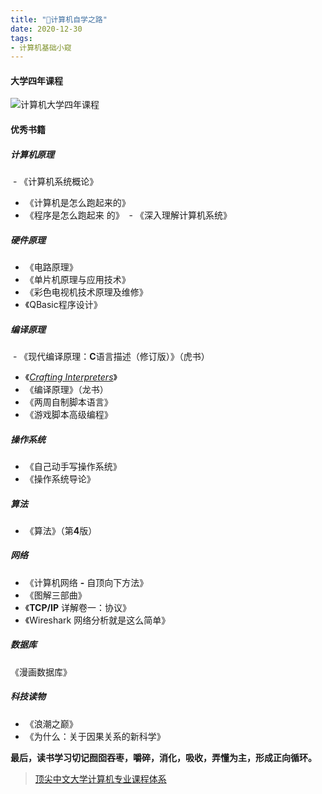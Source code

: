 ```yaml
---
title: "📖计算机自学之路"
date: 2020-12-30
tags: 
- 计算机基础小窥
---
```

#### 大学四年课程
![计算机大学四年课程](https://upload-images.jianshu.io/upload_images/15312191-8bafa6d0164e86c3.png?imageMogr2/auto-orient/strip%7CimageView2/2/w/1240)

#### 优秀书籍
##### 计算机原理
 - 《计算机系统概论》
- 《计算机是怎么跑起来的》
- 《程序是怎么跑起来 的》
 - 《深入理解计算机系统》

##### 硬件原理
- 《电路原理》
- 《单片机原理与应用技术》
- 《彩色电视机技术原理及维修》
- 《QBasic程序设计》

##### 编译原理

 - 《现代编译原理：**C**语言描述（修订版）》（虎书）
- 《[*Crafting Interpreters*](https://link.zhihu.com/?target=https%3A//craftinginterpreters.com/contents.html)》
- 《编译原理》（龙书）
- 《两周自制脚本语言》
- 《游戏脚本高级编程》
##### 操作系统
- 《自己动手写操作系统》
- 《操作系统导论》
##### 算法
- 《算法》（第**4**版）
##### 网络
- 《计算机网络 **-** 自顶向下方法》
- 《图解三部曲》
- 《**TCP/IP** 详解卷一：协议》
- 《Wireshark 网络分析就是这么简单》

##### 数据库

《漫画数据库》

##### 科技读物

- 《浪潮之巅》
- 《为什么：关于因果关系的新科学》




**最后，读书学习切记囫囵吞枣，嚼碎，消化，吸收，弄懂为主，形成正向循环。**
>  [顶尖中文大学计算机专业课程体系](https://study.163.com/curricula/cs.htm)
